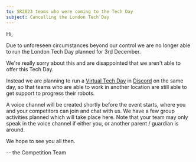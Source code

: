 ```yaml
---
to: SR2023 teams who were coming to the Tech Day
subject: Cancelling the London Tech Day
---
```


Hi,

Due to unforeseen circumstances beyond our control we are no longer able to run
the London Tech Day planned for 3rd December.

We're really sorry about this and are disappointed that we aren't able to offer
this Tech Day.

Instead we are planning to run a [Virtual Tech Day][virtual-tech-day] in
[Discord](https://studentrobotics.org/docs/team_admin/discord) on the same day,
so that teams who are able to work in another location are still able to get
support to progress their robots.

A voice channel will be created shortly before the event starts, where you and
your competitors can join and chat with us. We have a few group activities
planned which will take place here. Note that your team may only speak in the
voice channel if either you, or another parent / guardian is around.

We hope to see you all then.

-- the Competition Team

[virtual-tech-day]: https://studentrobotics.org/events/sr2023/virtual-tech-day-december
